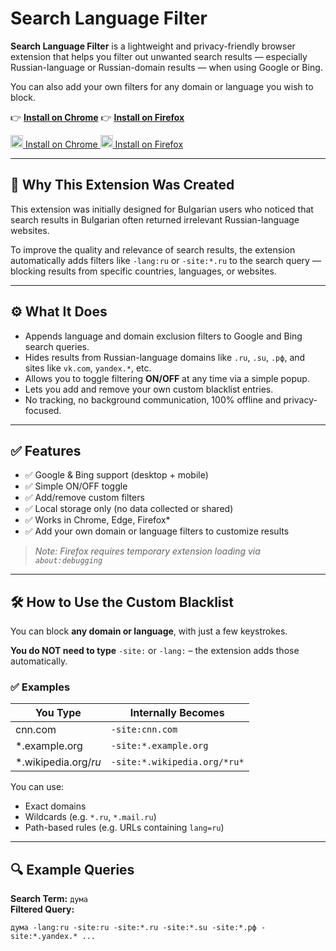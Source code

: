 # Search Language Filter

**Search Language Filter** is a lightweight and privacy-friendly browser extension that helps you filter out unwanted search results — especially Russian-language or Russian-domain results — when using Google or Bing.

You can also add your own filters for any domain or language you wish to block.

👉 **[Install on Chrome](https://chromewebstore.google.com/detail/search-language-filter/jhaaififdgohacmbigmellnhiihiidee)** 
👉 **[Install on Firefox](https://addons.mozilla.org/en-US/firefox/addon/search-language-filter/)**

<a href="https://chromewebstore.google.com/detail/search-language-filter/jhaaififdgohacmbigmellnhiihiidee">
  <img src="https://upload.wikimedia.org/wikipedia/commons/8/87/Google_Chrome_icon_%282011%29.png" alt="Chrome" width="20"/> Install on Chrome
</a>  
<a href="https://addons.mozilla.org/en-US/firefox/addon/search-language-filter/">
  <img src="https://upload.wikimedia.org/wikipedia/commons/e/e7/Mozilla_Firefox_3.5_logo_256.png" alt="Firefox" width="20"/> Install on Firefox
</a>

---

## 🧭 Why This Extension Was Created

This extension was initially designed for Bulgarian users who noticed that search results in Bulgarian often returned irrelevant Russian-language websites.

To improve the quality and relevance of search results, the extension automatically adds filters like `-lang:ru` or `-site:*.ru` to the search query — blocking results from specific countries, languages, or websites.

---

## ⚙️ What It Does

- Appends language and domain exclusion filters to Google and Bing search queries.
- Hides results from Russian-language domains like `.ru`, `.su`, `.рф`, and sites like `vk.com`, `yandex.*`, etc.
- Allows you to toggle filtering **ON/OFF** at any time via a simple popup.
- Lets you add and remove your own custom blacklist entries.
- No tracking, no background communication, 100% offline and privacy-focused.

---

## ✅ Features

- ✅ Google & Bing support (desktop + mobile)
- ✅ Simple ON/OFF toggle
- ✅ Add/remove custom filters
- ✅ Local storage only (no data collected or shared)
- ✅ Works in Chrome, Edge, Firefox*
- ✅ Add your own domain or language filters to customize results

> *Note: Firefox requires temporary extension loading via `about:debugging`*

---

## 🛠️ How to Use the Custom Blacklist

You can block **any domain or language**, with just a few keystrokes.

**You do NOT need to type** `-site:` or `-lang:` – the extension adds those automatically.

### ✅ Examples

| You Type              | Internally Becomes        |
|-----------------------|---------------------------|
| cnn.com               | `-site:cnn.com`           |
| *.example.org         | `-site:*.example.org`     |
| *.wikipedia.org/*ru*  | `-site:*.wikipedia.org/*ru*` |

You can use:
- Exact domains
- Wildcards (e.g. `*.ru`, `*.mail.ru`)
- Path-based rules (e.g. URLs containing `lang=ru`)

---

## 🔍 Example Queries

**Search Term:** `дума`  
**Filtered Query:**  
```text
дума -lang:ru -site:ru -site:*.ru -site:*.su -site:*.рф -site:*.yandex.* ...
